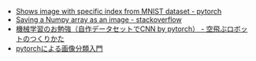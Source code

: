 - [Shows image with specific index from MNIST dataset - pytorch](https://discuss.pytorch.org/t/shows-image-with-specific-index-from-mnist-dataset/29406)
- [Saving a Numpy array as an image - stackoverflow](https://stackoverflow.com/questions/902761/saving-a-numpy-array-as-an-image)
- [機械学習のお勉強（自作データセットでCNN by pytorch） - 空飛ぶロボットのつくりかた](http://robonchu.hatenablog.com/entry/2017/10/23/173317)
- [pytorchによる画像分類入門](https://qiita.com/sheep96/items/0c2c8216d566f58882aa)

